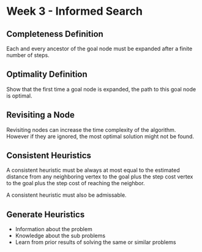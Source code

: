 # Week 3 - Informed Search

## Completeness Definition

Each and every ancestor of the goal node must be expanded after a finite number of steps.

## Optimality Definition

Show that the first time a goal node is expanded, the path to this goal node is optimal.

## Revisiting a Node

Revisiting nodes can increase the time complexity of the algorithm. However if they are ignored, 
the most optimal solution might not be found.

## Consistent Heuristics

A consistent heuristic must be always at most equal to the estimated distance from any neighboring vertex to the goal plus the step cost
vertex to the goal plus the step cost of reaching the neighbor.

A consistent heuristic must also be admissable.

## Generate Heuristics

- Information about the problem
- Knowledge about the sub problems
- Learn from prior results of solving the same or similar problems
